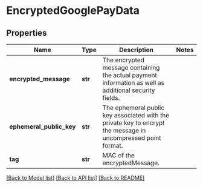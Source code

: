 # EncryptedGooglePayData

## Properties
Name | Type | Description | Notes
------------ | ------------- | ------------- | -------------
**encrypted_message** | **str** | The encrypted message containing the actual payment information as well as additional security fields. | 
**ephemeral_public_key** | **str** | The ephemeral public key associated with the private key to encrypt the message in uncompressed point format. | 
**tag** | **str** | MAC of the encryptedMessage. | 

[[Back to Model list]](../README.md#documentation-for-models) [[Back to API list]](../README.md#documentation-for-api-endpoints) [[Back to README]](../README.md)


